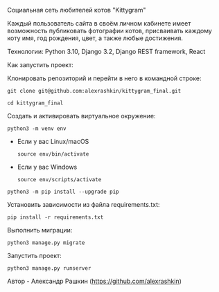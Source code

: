 Социальная сеть любителей котов "Kittygram"

Каждый пользователь сайта в своём личном кабинете имеет возможность публиковать фотографии котов, присваивать каждому коту имя, год рождения, цвет, а также любые достижения.

Технологии: Python 3.10, Django 3.2, Django REST framework, React

Как запустить проект:

Клонировать репозиторий и перейти в него в командной строке:

```
git clone git@github.com:alexrashkin/kittygram_final.git
```

```
cd kittygram_final
```

Cоздать и активировать виртуальное окружение:

```
python3 -m venv env
```

* Если у вас Linux/macOS

    ```
    source env/bin/activate
    ```

* Если у вас Windows

    ```
    source env/scripts/activate
    ```

```
python3 -m pip install --upgrade pip
```

Установить зависимости из файла requirements.txt:

```
pip install -r requirements.txt
```

Выполнить миграции:

```
python3 manage.py migrate
```

Запустить проект:

```
python3 manage.py runserver
```
Автор - Александр Рашкин (https://github.com/alexrashkin)
